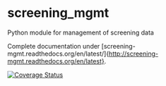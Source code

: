 screening_mgmt
==============

Python module for management of screening data

Complete documentation under [screening-mgmt.readthedocs.org/en/latest/]{http://screening-mgmt.readthedocs.org/en/latest}.

[![Coverage Status](https://coveralls.io/repos/github/a-hel/screening_mgmt/badge.svg?branch=master)](https://coveralls.io/github/a-hel/screening_mgmt?branch=master)
